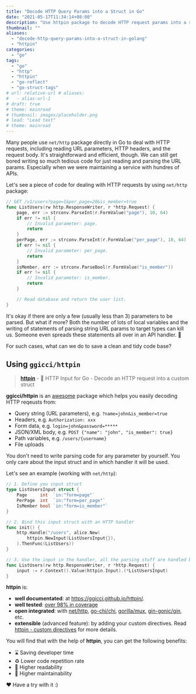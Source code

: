 ```yaml
---
title: "Decode HTTP Query Params into a Struct in Go"
date: "2021-05-17T11:34:14+08:00"
description: "Use httpin package to decode HTTP request params into a struct in Go."
thumbnail: ""
aliases:
  - "decode-http-query-params-into-a-struct-in-golang"
  - "httpin"
categories:
  - "go"
tags:
  - "go"
  - "http"
  - "httpin"
  - "go-reflect"
  - "go-struct-tags"
# url: relative-url # aliases:
#   - alias-url-1
# draft: true
# theme: mainroad
# thumbnail: images/placeholder.png
# lead: "Lead text"
# theme: mainroad
---
```


Many people use `net/http` package directly in Go to deal with HTTP requests, including reading URL parameters, HTTP headers, and the request body. It's straightforward and efficient, though. We can still get bored writing so much tedious code for just reading and parsing the URL params. Especially when we were maintaining a service with hundres of APIs.

Let's see a piece of code for dealing with HTTP requests by using `net/http` package:

```go
// GET /v1/users?page=1&per_page=20&is_member=true
func ListUsers(rw http.ResponseWriter, r *http.Request) {
	page, err := strconv.ParseInt(r.FormValue("page"), 10, 64)
	if err != nil {
		// Invalid parameter: page.
		return
	}
	perPage, err := strconv.ParseInt(r.FormValue("per_page"), 10, 64)
	if err != nil {
		// Invalid parameter: per_page.
		return
	}
	isMember, err := strconv.ParseBool(r.FormValue("is_member"))
	if err != nil {
		// Invalid parameter: is_member.
		return
	}

	// Read database and return the user list.
}
```

It's okay if there are only a few (usually less than 3) parameters to be parsed. But what if more? Both the number of lots of local variables and the writing of statements of parsing string URL params to target types can kill us. Someone even spreads these statements all over in an API handler. 🤒

For such cases, what can we do to save a clean and tidy code base?

## Using `ggicci/httpin`

> [**httpin**](https://github.com/ggicci/httpin) - 🍡 HTTP Input for Go - Decode an HTTP request into a custom struct

**ggicci/httpin** is an [awesome](https://github.com/ggicci/awesome-go#forms) package which helps you easily decoding HTTP reqeusts from:

- Query string (URL parameters), e.g. `?name=john&is_member=true`
- Headers, e.g. `Authorization: xxx`
- Form data, e.g. `login=john&password=*****`
- JSON/XML body, e.g. `POST {"name": "john", "is_member": true}`
- Path variables, e.g. `/users/{username}`
- File uploads

You don't need to write parsing code for any parameter by yourself. You only care about the input struct and in which handler it will be used.

Let's see an example (working with `net/http`):

```go
// 1. Define you input struct
type ListUsersInput struct {
	Page     int  `in:"form=page"`
	PerPage  int  `in:"form=per_page"`
	IsMember bool `in:"form=is_member"`
}

// 2. Bind this input struct with an HTTP handler
func init() {
	http.Handle("/users", alice.New(
		httpin.NewInput(ListUsersInput{}),
	).ThenFunc(ListUsers))
}

// 3. Use the input in the handler, all the parsing stuff are handled by httpin
func ListUsers(rw http.ResponseWriter, r *http.Request) {
	input := r.Context().Value(httpin.Input).(*ListUsersInput)
}
```

**httpin** is:

- **well documentated**: at https://ggicci.github.io/httpin/.
- **well tested**: [over 98% in coverage](https://codecov.io/gh/ggicci/httpin)
- **open integrated**: with [net/http](https://ggicci.github.io/httpin/integrations/http), [go-chi/chi](https://ggicci.github.io/httpin/integrations/gochi), [gorilla/mux](https://ggicci.github.io/httpin/integrations/gorilla), [gin-gonic/gin](https://ggicci.github.io/httpin/integrations/gin), etc.
- **extensible** (advanced feature): by adding your custom directives. Read [httpin - custom directives](https://ggicci.github.io/httpin/directives/custom) for more details.

You will find that with the help of **httpin**, you can get the following benefits:

- ⌛️ Saving developer time
- ♻️ Lower code repetition rate
- 📖 Higher readability
- 🔨 Higher maintainability

❤️ Have a try with it :)
